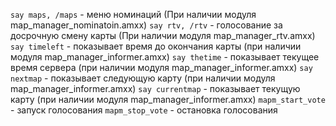 `say maps, /maps` - меню номинаций (При наличии модуля map_manager_nominatoin.amxx)
`say rtv, /rtv` - голосование за досрочную смену карты (При наличии модуля map_manager_rtv.amxx)
`say timeleft` - показывает время до окончания карты (при наличии модуля map_manager_informer.amxx)
`say thetime` - показывает текущее время сервера (при наличии модуля map_manager_informer.amxx)
`say nextmap` - показывает следующую карту (при наличии модуля map_manager_informer.amxx)
`say currentmap` - показывает текущую карту (при наличии модуля map_manager_informer.amxx)
`mapm_start_vote` - запуск голосования
`mapm_stop_vote` - остановка голосования